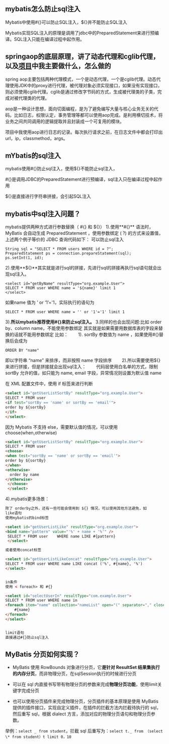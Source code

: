 ## mybatis怎么防止sql注入 

Mybatis中使用#{}可以防止SQL注入，${}并不能防止SQL注入

Mybatis实现SQL注入的原理是调用了jdbc中的PreparedStatement来进行预编译。SQL注入只能在编译过程中起作用。

 ## springaop的底层原理，讲了动态代理和cglib代理，以及[项目]()中我主要做什么，怎么做的

spring aop主要包括两种代理模式，一个是动态代理，一个是cglib代理。动态代理使用JDK中的proxy进行代理，被代理对象必须实现接口，如果没有实现接口，则必须使用cglib代理。cglib是通过修改字节码的方式，生成被代理类的子类，完成对被代理类的代理。

aop是一种设计思想，面向切面编程，是为了避免编写大量与核心业务无关的代码。比如日志，权限认定，事务管理等都可以使用aop完成。是利用横切技术，将业务之间共同调用的逻辑提取并且封装成一个可复用的模块。

项目中我使用aop进行日志的记录。每次执行请求之前，在日志文件中都会打印出url，ip，classmethod，args。

## mYbatis的sql注入 

mybatis使用#{}防止sql注入，使用${}不能防止sql注入，

#{}是调用JDBC的PreparedStatement进行预编译，sql注入只在编译过程中起作用

${}是直接进行字符串拼接，会引起SQL注入

## mybatis中sql注入问题？

mybatis提供两种方式进行参数替换（ #{} 和 ${}）
1).使用**#{}** 语法时，MyBatis 会自动生成 PreparedStatement ，使用参数绑定 ( ?) 的方式来设置值，上述两个例子等价的 JDBC 查询代码如下： 可以防止sql注入

    String sql = "SELECT * FROM users WHERE id = ?";
    PreparedStatement ps = connection.prepareStatement(sql);
    ps.setInt(1, id);

2).使用**${}**其实就是进行sql的拼接，先进行sql的拼接再执行sql语句就会出现sql注入。


    <select id="getByName" resultType="org.example.User">    
    SELECT * FROM user WHERE name = '${name}' limit 1
    </select>

如果name 值为 ’ or ‘1’='1，实际执行的语句为

    SELECT * FROM user WHERE name = '' or '1'='1' limit 1 

3).**所以mybatis推荐使用#{}来防止sql注入。**
3.同样的也会出现问题:比如 order by、column name，不能使用参数绑定
其实就是如果需要用数据库表的字段来替换的话就不能用参数绑定
比如：
　　1). sortBy 参数值为 name ，如果使用#{}替换后会成为

    ORDER BY "name"

即以字符串 “name” 来排序，而非按照 name 字段排序
　　2).所以需要使用${}来进行拼接，但是拼接就会出现sql注入：
　　代码层使用白名单的方式，限制 sortBy 允许的值，如只能为 name, email 字段，异常情况则设置为默认值 name

在 XML 配置文件中，使用 if 标签来进行判断


```html
<select id="getUserListSortBy" resultType="org.example.User">  
SELECT * FROM user  
<if test="sortBy == 'name' or sortBy == 'email'">    
order by ${sortBy}  
</if>
</select>
```

因为 Mybatis 不支持 else，需要默认值的情况，可以使用 choose(when,otherwise)


```html
<select id="getUserListSortBy" resultType="org.example.User">  
SELECT * FROM user  
<choose>    
<when test="sortBy == 'name' or sortBy == 'email'">      
order by ${sortBy}    
</when>    
<otherwise>    
  order by name    
</otherwise>    
 </choose>
 </select>
```

4).mybatis更多场景：

```html
除了 orderby之外，还有一些可能会使用到 ${} 情况，可以使用其他方法避免，如
like语句
使用mybatis的bind标签

<select id="getUserListLike" resultType="org.example.User">    
<bind name="pattern" value="'%' + name + '%'" />   
 SELECT * FROM user    WHERE name LIKE #{pattern}
 </select>

或者使用concat标签

<select id="getUserListLikeConcat" resultType="org.example.User">    
SELECT * FROM user WHERE name LIKE concat ('%', #{name}, '%')
</select>


in条件
使用 < foreach> 和 #{}

<select id="selectUserIn" resultType="com.example.User">  
SELECT * FROM user WHERE name in  
<foreach item="name" collection="nameList" open="(" separator="," close=")">        
	#{name}  
</foreach>
</select>


limit语句
直接通过#{}防止sql注入
```

## MyBatis 分页如何实现？ 

* MyBatis 使用 RowBounds 对象进行分页，它**是针对 ResultSet 结果集执行的内存分页**，而非物理分页，在sqlSession执行的时候进行分页

* 可以在 sql 内直接书写带有物理分页的参数来完成**物理分页功能**，使用limit关键字完成分页

* 也可以使用分页插件来完成物理分页，分页插件的基本原理是使用 MyBatis 提供的插件接口，实现自定义插件，在插件的拦截方法内拦截待执行的 sql，然后重写 sql，根据 dialect 方言，添加对应的物理分页语句和物理分页参数。

举例：`select _ from student`，拦截 sql 后重写为：`select t._ from （select \* from student）t limit 0，10`